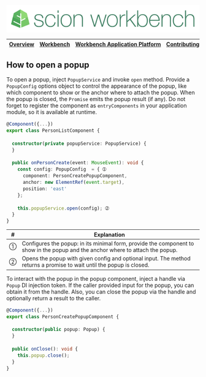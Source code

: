 ![SCION Workbench](/resources/site/logo/scion-workbench-banner.png)

[Overview][menu-overview] | [Workbench][menu-workbench] | [Workbench&nbsp;Application&nbsp;Platform][menu-workbench-application-platform] | [Contributing][menu-contributing] | [Changelog][menu-changelog] | [Sponsoring][menu-sponsoring] | [Links][menu-links]
|---|---|---|---|---|---|---|

## How to open a popup
To open a popup, inject `PopupService` and invoke `open` method. Provide a `PopupConfig` options object to control the appearance of the popup, like which component to show or the anchor where to attach the popup. When the popup is closed, the `Promise` emits the popup result (if any). Do not forget to register the component as `entryComponents` in your application module, so it is available at runtime.

```typescript
@Component({...})
export class PersonListComponent {

  constructor(private popupService: PopupService) {
  }

  public onPersonCreate(event: MouseEvent): void {
    const config: PopupConfig  = { ➀
      component: PersonCreatePopupComponent,
      anchor: new ElementRef(event.target),
      position: 'east'
    };

    this.popupService.open(config); ➁
  }
}
```

|#|Explanation|
|-|-|
|➀|Configures the popup: in its minimal form, provide the component to show in the popup and the anchor where to attach the popup.|
|➁|Opens the popup with given config and optional input. The method returns a promise to wait until the popup is closed.|

To interact with the popup in the popup component, inject a handle via `Popup` DI injection token. If the caller provided input for the popup, you can obtain it from the handle. Also, you can close the popup via the handle and optionally return a result to the caller.


```typescript
@Component({...})
export class PersonCreatePopupComponent {

  constructor(public popup: Popup) {
  }

  public onClose(): void {
    this.popup.close();
  }
}
```

[menu-overview]: /README.md
[menu-workbench]: /resources/site/workbench.md
[menu-workbench-application-platform]: /resources/site/workbench-application-platform.md
[menu-contributing]: /CONTRIBUTING.md
[menu-changelog]: /resources/site/changelog.md
[menu-sponsoring]: /resources/site/sponsors.md
[menu-links]: /resources/site/links.md